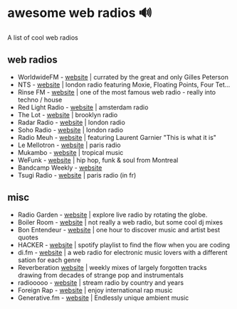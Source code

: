 # awesome web radios :loud_sound:

A list of cool web radios

## web radios

- WorldwideFM - [website](http://worldwidefm.net/) | currated by the great and only Gilles Peterson
- NTS - [website](https://www.nts.live/) | london radio featuring Moxie, Floating Points, Four Tet...
- Rinse FM - [website](http://rinse.fm/) | one of the most famous web radio - really into techno / house
- Red Light Radio - [website](http://redlightradio.net/) | amsterdam radio
- The Lot - [website](http://www.thelotradio.com/) | brooklyn radio
- Radar Radio - [website](http://www.radarradio.com/) | london radio
- Soho Radio - [website](http://www.sohoradiolondon.com/) | london radio
- Radio Meuh - [website](http://www.radiomeuh.com/) | featuring Laurent Garnier "This is what it is"
- Le Mellotron - [website](http://www.lemellotron.com/) | paris radio
- Mukambo - [website](http://www.mukambo.be/) | tropical music
- WeFunk - [website](http://www.wefunkradio.com/radio/play) | hip hop, funk & soul from Montreal
- Bandcamp Weekly - [website](https://bandcamp.com/)
- Tsugi Radio - [website](https://www.tsugi.fr/tsugi-radio/) | paris radio (in fr)

## misc

- Radio Garden - [website](http://radio.garden) | explore live radio by rotating the globe.
- Boiler Room - [website](https://boilerroom.tv/) | not really a web radio, but some cool dj mixes
- Bon Entendeur - [website](http://bonentendeur.com/) | one hour to discover music and artist best quotes
- HACKER - [website](https://open.spotify.com/user/wutangbifi/playlist/0Jt2JW0NTIL6MvV9dSOnqZ) | spotify playlist to find the flow when you are coding
- di.fm - [website](https://www.di.fm) | a web radio for electronic music lovers with a different sation for each genre
- Reverberation [website](http://reverberationradio.com/) | weekly mixes of largely forgotten tracks drawing from decades of strange pop and instrumentals
- radiooooo - [website](http://radiooooo.com/) | stream radio by country and years
- Foreign Rap - [website](http://www.foreignrap.com/) | enjoy international rap music
- Generative.fm - [website](https://generative.fm/) | Endlessly unique ambient music
